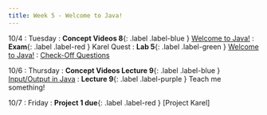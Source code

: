 ```yaml
---
title: Week 5 - Welcome to Java!
---
```


10/4
: Tuesday
: **Concept Videos 8**{: .label .label-blue } [Welcome to Java!](#)
: **Exam**{: .label .label-red } Karel Quest 
: **Lab 5**{: .label .label-green } [Welcome to Java!](https://edstem.org/us/courses/24341/lessons/42800)
  : [Check-Off Questions](https://cs151.org/lab/)

10/6
: Thursday
: **Concept Videos Lecture 9**{: .label .label-blue } [Input/Output in Java](#)
: **Lecture 9**{: .label .label-purple } Teach me something!

10/7
: Friday
: **Project 1 due**{: .label .label-red } [Project Karel]